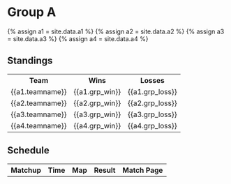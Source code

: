 <h1>Group A</h1>
{% assign a1 = site.data.a1 %}
{% assign a2 = site.data.a2 %}
{% assign a3 = site.data.a3 %}
{% assign a4 = site.data.a4 %}

<h2>Standings</h2>
<table style="width:100%">
  <tr>
    <th>Team</th>
    <th>Wins</th>
    <th>Losses</th>
  </tr>
  <tr>
    <td>{{a1.teamname}}</td>
    <td>{{a1.grp_win}}</td>
    <td>{{a1.grp_loss}}</td>
  </tr>
  <tr>
    <td>{{a2.teamname}}</td>
    <td>{{a2.grp_win}}</td>
    <td>{{a2.grp_loss}}</td>
  </tr>
  <tr>
    <td>{{a3.teamname}}</td>
    <td>{{a3.grp_win}}</td>
    <td>{{a3.grp_loss}}</td>
  </tr>
  <tr>
    <td>{{a4.teamname}}</td>
    <td>{{a4.grp_win}}</td>
    <td>{{a4.grp_loss}}</td>
  </tr>
</table>

<h2>Schedule</h2>
<table style="width:100%">
  <tr>
    <th>Matchup</th>
    <th>Time</th>
    <th>Map</th>
    <th>Result</th>
    <th>Match Page</th>
  </tr>